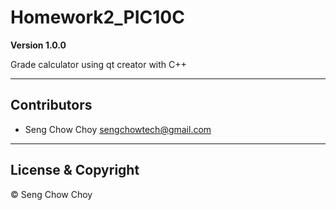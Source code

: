 # Homework2_PIC10C

**Version 1.0.0**

Grade calculator using qt creator with C++

---

## Contributors

- Seng Chow Choy <sengchowtech@gmail.com>

---

## License & Copyright

© Seng Chow Choy

